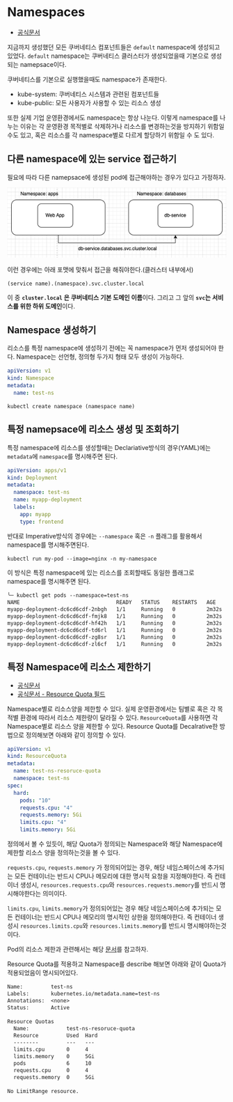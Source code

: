 # Namespaces

- [공식문서](https://kubernetes.io/ko/docs/concepts/overview/working-with-objects/namespaces/)

지금까지 생성했던 모든 쿠버네티스 컴포넌트들은 `default` namespace에 생성되고 있었다. `default` namespace는 쿠버네티스 클러스터가 생성되었을때 기본으로 생성되는 namepsace이다.

쿠버네티스를 기본으로 실행했을때도 namespace가 존재한다.

- kube-system: 쿠버네티스 시스템과 관련된 컴포넌트들
- kube-public: 모든 사용자가 사용할 수 있는 리소스 생성

또한 실제 기업 운영환경에서도 namespace는 항상 나눈다. 이렇게 namespace를 나누는 이유는 각 운영환경 목적별로 삭제하거나 리소스를 변경하는것을 방지하기 위함일수도 있고, 혹은 리소스를 각 namespace별로 다르게 할당하기 위함일 수 도 있다.

## 다른 namespace에 있는 service 접근하기

필요에 따라 다른 namepsace에 생성된 pod에 접근해야하는 경우가 있다고 가정하자.

![img](./img/1.png)

이런 경우에는 아래 포맷에 맞춰서 접근을 해줘야한다.(클러스터 내부에서)

```
(service name).(namespace).svc.cluster.local
```

이 중 **`cluster.local` 은 쿠버네티스 기본 도메인 이름**이다. 그리고 그 앞의 **`svc`는 서비스를 위한 하위 도메인**이다.

## Namespace 생성하기

리소스를 특정 namespace에 생성하기 전에는 꼭 namespace가 먼저 생성되어야 한다. Namespace는 선언형, 정의형 두가지 형태 모두 생성이 가능하다.

```yaml
apiVersion: v1
kind: Namespace
metadata:
  name: test-ns
```

```
kubectl create namespace (namespace name)
```

## 특정 namepsace에 리소스 생성 및 조회하기

특정 namespace에 리소스를 생성할때는 Declariative방식의 경우(YAML)에는 `metadata`에 `namespace`를 명시해주면 된다.

```yaml
apiVersion: apps/v1
kind: Deployment
metadata:
  namespace: test-ns
  name: myapp-deployment
  labels:
    app: myapp
    type: frontend
```

반대로 Imperative방식의 경우에는 `--namespace` 혹은 `-n` 플래그를 활용해서 namespace를 명시해주면된다.

```
kubectl run my-pod --image=nginx -n my-namespace
```

이 방식은 특정 namespace에 있는 리소스를 조회할때도 동일한 플래그로 namespace를 명시해주면 된다.

```
╰─ kubectl get pods --namespace=test-ns
NAME                               READY   STATUS    RESTARTS   AGE
myapp-deployment-dc6cd6cdf-2nbgh   1/1     Running   0          2m32s
myapp-deployment-dc6cd6cdf-fmjk8   1/1     Running   0          2m32s
myapp-deployment-dc6cd6cdf-hf42h   1/1     Running   0          2m32s
myapp-deployment-dc6cd6cdf-td6rl   1/1     Running   0          2m32s
myapp-deployment-dc6cd6cdf-zg8sr   1/1     Running   0          2m32s
myapp-deployment-dc6cd6cdf-zl6cf   1/1     Running   0          2m32s
```

## 특정 Namespace에 리소스 제한하기

- [공식문서](https://kubernetes.io/docs/concepts/policy/resource-quotas/)
- [공식문서 - Resource Quota 필드](https://kubernetes.io/docs/concepts/policy/resource-quotas/#resource-quota-per-priorityclass)

Namespace별로 리소스양을 제한할 수 있다. 실제 운영환경에서는 팀별로 혹은 각 목적별 환경에 따라서 리소스 제한량이 달라질 수 있다. `ResourceQuota`를 사용하면 각 Namespace별로 리소스 양을 제한할 수 있다. Resource Quota를 Decalrative한 방법으로 정의해보면 아래와 같이 정의할 수 있다.

```yaml
apiVersion: v1
kind: ResourceQuota
metadata:
  name: test-ns-resoruce-quota
  namespace: test-ns
spec:
  hard:
    pods: "10"
    requests.cpu: "4"
    requests.memory: 5Gi
    limits.cpu: "4"
    limits.memory: 5Gi
```

정의에서 볼 수 있듯이, 해당 Quota가 정의되는 Namespace와 해당 Namespace에 제한할 리소스 양을 정의하는것을 볼 수 있다.

`requests.cpu`, `requests.memory` 가 정의되어있는 경우, 해당 네임스페이스에 추가되는 모든 컨테이너는 반드시 CPU나 메모리에 대한 명시적 요청을 지정해야한다. 즉 컨테이너 생성시, `resources.requests.cpu`와 `resources.requests.memory`를 반드시 명시해야한다는 의미이다.

`limits.cpu`, `limits.memory`가 정의되어있는 경우 해당 네임스페이스에 추가되는 모든 컨테이너는 반드시 CPU나 메모리의 명시적인 상한을 정의해야한다. 즉 컨테이너 생성시 `resources.limits.cpu`와 `resources.limits.memory`를 반드시 명시해야하는것이다.

Pod의 리소스 제한과 관련해서는 해당 [문서](https://kubernetes.io/docs/concepts/configuration/manage-resources-containers/)를 참고하자.

Resource Quota를 적용하고 Namespace를 describe 해보면 아래와 같이 Quota가 적용되었음이 명시되어있다.

```
Name:         test-ns
Labels:       kubernetes.io/metadata.name=test-ns
Annotations:  <none>
Status:       Active

Resource Quotas
  Name:            test-ns-resoruce-quota
  Resource         Used  Hard
  --------         ---   ---
  limits.cpu       0     4
  limits.memory    0     5Gi
  pods             6     10
  requests.cpu     0     4
  requests.memory  0     5Gi

No LimitRange resource.
```
